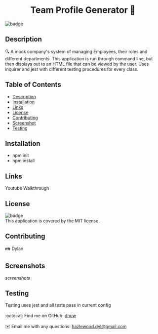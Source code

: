 <h1 align="center">Team Profile Generator 👋</h1>
  
  ![badge](https://img.shields.io/badge/license-MIT-brightgreen)<br />
  ## Description
  🔍 A mock company's system of managing Employees, their roles and different departments. This application is run through command line, but then displays out to an HTML file that can be viewed by the user. Uses inquirer and jest with different testing procedures for every class.
  ## Table of Contents
  - [Description](#description)
  - [Installation](#installation)
  - [Links](#links)
  - [License](#license)
  - [Contributing](#contributing)
  - [Screenshot](#screenshots)
  - [Testing](#testing)
  ## Installation
  - npm init
  - npm install
  
  ## Links
 Youtube Walkthrough
  ## License
  ![badge](https://img.shields.io/badge/license-MIT-brightgreen)
  <br />
  This application is covered by the MIT license. 
  ## Contributing
  👪 Dylan
  ## Screenshots
  *screenshots*
  ## Testing
  Testing uses jest and all tests pass in current config
  <br />
  <br />
  :octocat: Find me on GitHub: [dhuw](https://github.com/dhuw)<br />
  <br />
  ✉️ Email me with any questions: hazlewood.dyl@gmail.com<br /><br />

